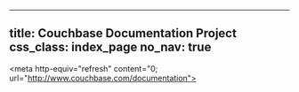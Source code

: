 ---
title: Couchbase Documentation Project
css_class: index_page
no_nav: true
-----
<head>
    
<meta http-equiv="refresh" content="0; url="http://www.couchbase.com/documentation"> 
</head>
